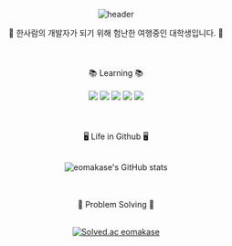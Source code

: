 <div align="center">

![header](https://capsule-render.vercel.app/api?type=waving&color=000000&height=300&section=header&text=Eomakase&fontColor=ffffff&fontSize=70&animation=fadeIn&fontAlignY=45)
</div>

<div align="center">
 🚀 한사람의 개발자가 되기 위해 험난한 여행중인 대학생입니다. 🚀	
</div>
<br/><br/><br/>

<div align="center">
 📚 Learning 📚 	
</div>
<br/>

<div align="center">
	<img src="https://img.shields.io/badge/Python-3776AB?style=for-the-badge&logo=Python&logoColor=white" />
	<img src="https://img.shields.io/badge/Java-FF160B?style=for-the-badge&logo=Java&logoColor=white" />
	<img src="https://img.shields.io/badge/HTML5-E34F26?style=for-the-badge&logo=HTML5&logoColor=white" />
	<img src="https://img.shields.io/badge/JavaScript-F7DF1E?style=for-the-badge&logo=JavaScript&logoColor=white" />
	<img src="https://img.shields.io/badge/Kotlin-7F52FF?style=for-the-badge&logo=Kotlin&logoColor=white" />
</div>
<br/><br/><br/>

<div align="center">
 🖥️ Life in Github 🖥️	
</div>
<div align="center">
<br/>
	
![eomakase's GitHub stats](https://github-readme-stats.vercel.app/api?username=eomakase&show_icons=true&theme=apprentice)
<br/><br/><br/>

<div align="center">
 🎱 Problem Solving 🎱	
</div>
<br/>
	
[![Solved.ac eomakase](http://mazassumnida.wtf/api/generate_badge?boj=eomakase)](https://solved.ac/eomakase)

</div>
